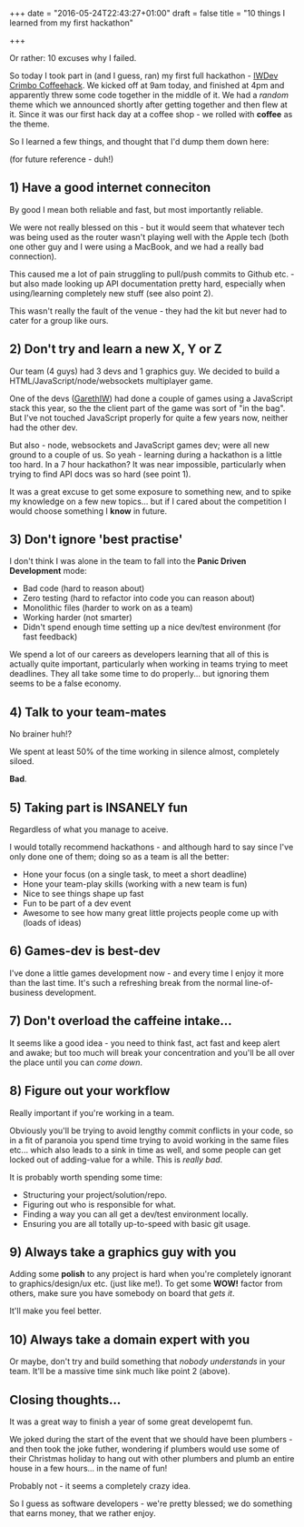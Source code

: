 +++
date = "2016-05-24T22:43:27+01:00"
draft = false
title = "10 things I learned from my first hackathon"

+++

Or rather: 10 excuses why I failed.

So today I took part in (and I guess, ran) my first full hackathon - [IWDev Crimbo Coffeehack](https://github.com/IWDev/coffeehack). We kicked off at 9am today, and finished at 4pm and apparently threw some code together in the middle of it. We had a *random* theme which we announced shortly after getting together and then flew at it. Since it was our first hack day at a coffee shop - we rolled with **coffee** as the theme.

So I learned a few things, and thought that I'd dump them down here:

(for future reference - duh!)

<!--more-->

## 1) Have a good internet conneciton

By good I mean both reliable and fast, but most importantly reliable.

We were not really blessed on this - but it would seem that whatever tech was being used as the router wasn't playing well with the Apple tech (both one other guy and I were using a MacBook, and we had a really bad connection).

This caused me a lot of pain struggling to pull/push commits to Github etc. - but also made looking up API documentation pretty hard, especially when using/learning completely new stuff (see also point 2).

This wasn't really the fault of the venue - they had the kit but never had to cater for a group like ours.

## 2) Don't try and learn a new X, Y or Z

Our team (4 guys) had 3 devs and 1 graphics guy. We decided to build a HTML/JavaScript/node/websockets multiplayer game.

One of the devs ([GarethIW](https://twitter.com/garethiw)) had done a couple of games using a JavaScript stack this year, so the the client part of the game was sort of "in the bag". But I've not touched JavaScript properly for quite a few years now, neither had the other dev.

But also - node, websockets and JavaScript games dev; were all new ground to a couple of us. So yeah - learning during a hackathon is a little too hard. In a 7 hour hackathon? It was near impossible, particularly when trying to find API docs was so hard (see point 1).

It was a great excuse to get some exposure to something new, and to spike my knowledge on a few new topics... but if I cared about the competition I would choose something I **know** in future.

## 3) Don't ignore 'best practise'

I don't think I was alone in the team to fall into the **Panic Driven Development** mode:

* Bad code (hard to reason about)
* Zero testing (hard to refactor into code you can reason about)
* Monolithic files (harder to work on as a team)
* Working harder (not smarter)
* Didn't spend enough time setting up a nice dev/test environment (for fast feedback)

We spend a lot of our careers as developers learning that all of this is actually quite important, particularly when working in teams trying to meet deadlines. They all take some time to do properly... but ignoring them seems to be a false economy.

## 4) Talk to your team-mates

No brainer huh!?

We spent at least 50% of the time working in silence almost, completely siloed. 

**Bad**.

## 5) Taking part is INSANELY fun

Regardless of what you manage to aceive.

I would totally recommend hackathons - and although hard to say since I've only done one of them; doing so as a team is all the better:

* Hone your focus (on a single task, to meet a short deadline)
* Hone your team-play skills (working with a new team is fun)
* Nice to see things shape up fast
* Fun to be part of a dev event
* Awesome to see how many great little projects people come up with (loads of ideas)

## 6) Games-dev is best-dev

I've done a little games development now - and every time I enjoy it more than the last time. It's such a refreshing break from the normal line-of-business development.

## 7) Don't overload the caffeine intake...

It seems like a good idea - you need to think fast, act fast and keep alert and awake; but too much will break your concentration and you'll be all over the place until you can *come down*.

## 8) Figure out your workflow

Really important if you're working in a team.

Obviously you'll be trying to avoid lengthy commit conflicts in your code, so in a fit of paranoia you spend time trying to avoid working in the same files etc... which also leads to a sink in time as well, and some people can get locked out of adding-value for a while. This is *really bad*.

It is probably worth spending some time:

* Structuring your project/solution/repo.
* Figuring out who is responsible for what.
* Finding a way you can all get a dev/test environment locally.
* Ensuring you are all totally up-to-speed with basic git usage.

## 9) Always take a graphics guy with you

Adding some **polish** to any project is hard when you're completely ignorant to graphics/design/ux etc. (just like me!). To get some **WOW!** factor from others, make sure you have somebody on board that *gets it*.

It'll make you feel better.

## 10) Always take a domain expert with you

Or maybe, don't try and build something that *nobody understands* in your team. It'll be a massive time sink much like point 2 (above).

## Closing thoughts...

It was a great way to finish a year of some great developemt fun.

We joked during the start of the event that we should have been plumbers - and then took the joke futher, wondering if plumbers would use some of their Christmas holiday to hang out with other plumbers and plumb an entire house in a few hours... in the name of fun!

Probably not - it seems a completely crazy idea. 

So I guess as software developers - we're pretty blessed; we do something that earns money, that we rather enjoy.